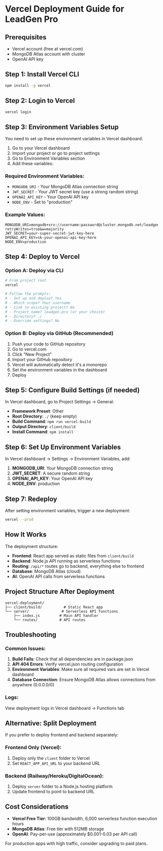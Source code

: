 # Vercel Deployment Guide for LeadGen Pro

## Prerequisites
- Vercel account (free at vercel.com)
- MongoDB Atlas account with cluster
- OpenAI API key

## Step 1: Install Vercel CLI
```bash
npm install -g vercel
```

## Step 2: Login to Vercel
```bash
vercel login
```

## Step 3: Environment Variables Setup

You need to set up these environment variables in Vercel dashboard:

1. Go to your Vercel dashboard
2. Import your project or go to project settings
3. Go to Environment Variables section
4. Add these variables:

### Required Environment Variables:
- `MONGODB_URI` - Your MongoDB Atlas connection string
- `JWT_SECRET` - Your JWT secret key (use a strong random string)
- `OPENAI_API_KEY` - Your OpenAI API key
- `NODE_ENV` - Set to "production"

### Example Values:
```
MONGODB_URI=mongodb+srv://username:password@cluster.mongodb.net/leadgen?retryWrites=true&w=majority
JWT_SECRET=your-super-secret-jwt-key-here
OPENAI_API_KEY=sk-your-openai-api-key-here
NODE_ENV=production
```

## Step 4: Deploy to Vercel

### Option A: Deploy via CLI
```bash
# From project root
vercel

# Follow the prompts:
# - Set up and deploy? Yes
# - Which scope? Your username
# - Link to existing project? No
# - Project name? leadgen-pro (or your choice)
# - Directory? ./
# - Override settings? No
```

### Option B: Deploy via GitHub (Recommended)
1. Push your code to GitHub repository
2. Go to vercel.com
3. Click "New Project"
4. Import your GitHub repository
5. Vercel will automatically detect it's a monorepo
6. Set the environment variables in the dashboard
7. Deploy

## Step 5: Configure Build Settings (if needed)

In Vercel dashboard, go to Project Settings → General:

- **Framework Preset**: Other
- **Root Directory**: `./` (keep empty)
- **Build Command**: `npm run vercel-build`
- **Output Directory**: `client/build`
- **Install Command**: `npm install`

## Step 6: Set Up Environment Variables

In Vercel dashboard → Settings → Environment Variables, add:

1. **MONGODB_URI**: Your MongoDB connection string
2. **JWT_SECRET**: A secure random string
3. **OPENAI_API_KEY**: Your OpenAI API key
4. **NODE_ENV**: production

## Step 7: Redeploy

After setting environment variables, trigger a new deployment:
```bash
vercel --prod
```

## How It Works

The deployment structure:
- **Frontend**: React app served as static files from `client/build`
- **Backend**: Node.js API running as serverless functions
- **Routing**: `/api/*` routes go to backend, everything else to frontend
- **Database**: MongoDB Atlas (cloud)
- **AI**: OpenAI API calls from serverless functions

## Project Structure After Deployment
```
vercel-deployment/
├── client/build/          # Static React app
└── server/               # Serverless API functions
    ├── index.js         # Main API handler
    └── routes/          # API routes
```

## Troubleshooting

### Common Issues:

1. **Build Fails**: Check that all dependencies are in package.json
2. **API 404 Errors**: Verify vercel.json routing configuration
3. **Environment Variables**: Make sure all required vars are set in Vercel dashboard
4. **Database Connection**: Ensure MongoDB Atlas allows connections from anywhere (0.0.0.0/0)

### Logs:
View deployment logs in Vercel dashboard → Functions tab

## Alternative: Split Deployment

If you prefer to deploy frontend and backend separately:

### Frontend Only (Vercel):
1. Deploy only the `client` folder to Vercel
2. Set `REACT_APP_API_URL` to your backend URL

### Backend (Railway/Heroku/DigitalOcean):
1. Deploy `server` folder to a Node.js hosting platform
2. Update frontend to point to backend URL

## Cost Considerations

- **Vercel Free Tier**: 100GB bandwidth, 6,000 serverless function execution hours
- **MongoDB Atlas**: Free tier with 512MB storage
- **OpenAI**: Pay-per-use (approximately $0.001-0.03 per API call)

For production apps with high traffic, consider upgrading to paid plans.